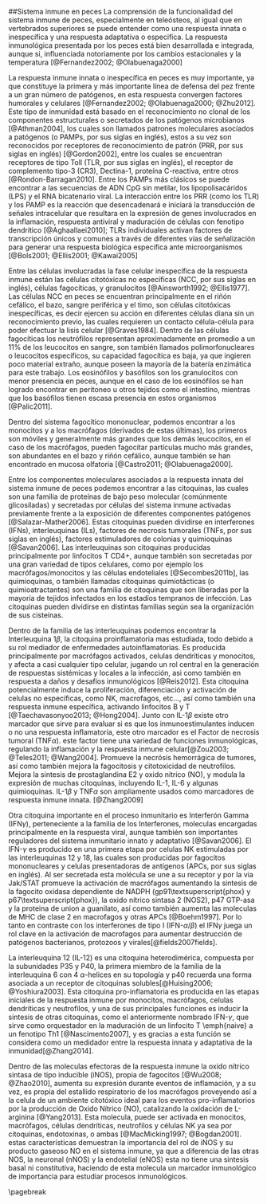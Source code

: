 ##Sistema inmune en peces
La comprensión de la funcionalidad del sistema inmune de peces, especialmente en teleósteos, al igual que en vertebrados superiores se puede entender como una respuesta innata o inespecífica y una respuesta adaptativa o especifica. La respuesta inmunológica presentada por los peces está bien desarrollada e integrada, aunque si, influenciada notoriamente por los cambios estacionales y la temperatura [@Fernandez2002; @Olabuenaga2000]

La respuesta inmune innata o inespecífica en peces es muy importante, ya que constituye la primera y más importante línea de defensa del pez frente a un gran número de patógenos, en esta respuesta convergen factores humorales y celulares [@Fernandez2002; @Olabuenaga2000; @Zhu2012]. Este tipo de inmunidad está basado en el reconocimiento no clonal de los componentes estructurales o secretados de los patógenos microbianos [@Athman2004]⁠, los cuales son llamados patrones moleculares asociados a patógenos (o PAMPs, por sus siglas en inglés), estos a su vez son reconocidos por receptores de reconocimiento de patrón (PRR, por sus siglas en inglés) [@Gordon2002], entre los cuales se encuentran receptores de tipo Toll (TLR, por sus siglas en inglés), el receptor de complemento tipo-3 (CR3), Dectina-1, proteína C-reactiva, entre otros [@Rondon-Barragan2010]. Entre los PAMPs más clásicos se puede encontrar a las secuencias de ADN CpG sin metilar, los lipopolisacáridos (LPS) y el RNA bicatenario viral. La interacción entre los PRR (como los TLR) y los PAMP es la reacción que desencadenará e iniciará la transducción de señales intracelular que resultara en la expresión de genes involucrados en la inflamación, respuesta antiviral y maduración de células con fenotipo dendrítico [@Aghaallaei2010]⁠; TLRs individuales activan factores de transcripción únicos y comunes a través de diferentes vías de señalización para generar una respuesta biológica especifica ante microorganismos [@Bols2001; @Ellis2001; @Kawai2005]

Entre las células involucradas la fase celular inespecífica de la respuesta inmune están las células citotóxicas no específicas (NCC, por sus siglas en inglés), células fagocíticas, y granulocitos [@Ainsworth1992; @Ellis1977]. Las células NCC en peces se encuentran principalmente en el riñón cefálico, el bazo, sangre periférica y el timo, son células citotóxicas inespecíficas, es decir ejercen su acción en diferentes células diana sin un reconocimiento previo, las cuales requieren un contacto célula-célula para poder efectuar la lisis celular [@Graves1984]. Dentro de las células fagocíticas los neutrófilos representan aproximadamente en promedio a un 11\% de los leucocitos en sangre, son también llamados polimorfonucleares o leucocitos específicos, su capacidad fagocítica es baja, ya que ingieren poco material extraño, aunque poseen la mayoría de la batería enzimática para este trabajo. Los eosinófilos y basófilos son los granulocitos con menor presencia en peces, aunque en el caso de los eosinófilos se han logrado encontrar en peritoneo u otros tejidos como el intestino, mientras que los basófilos tienen escasa presencia en estos organismos [@Palic2011].

Dentro del sistema fagocítico mononuclear, podemos encontrar a los monocitos y a los macrófagos (derivados de estas últimas), los primeros son móviles y generalmente más grandes que los demás leucocitos, en el caso de los macrófagos, pueden fagocitar partículas mucho más grandes, son abundantes en el bazo y riñón cefálico, aunque también se han encontrado en mucosa olfatoria [@Castro2011; @Olabuenaga2000].

Entre los componentes moleculares asociados a la respuesta innata del sistema inmune de peces podemos encontrar a las citoquinas, las cuales son una familia de proteínas de bajo peso molecular (comúnmente glicosiladas) y secretadas por células del sistema inmune activadas previamente frente a la exposición de diferentes componentes patógenos [@Salazar-Mather2006]⁠. Estas citoquinas pueden dividirse en interferones (IFNs), interleuquinas (ILs), factores de necrosis tumorales (TNFs, por sus siglas en inglés), factores estimuladores de colonias y quimioquinas [@Savan2006]⁠. Las interleuquinas son citoquinas producidas principalmente por linfocitos T CD4+, aunque también son secretadas por una gran variedad de tipos celulares, como por ejemplo los macrófagos/monocitos y las células endoteliales [@Secombes2011b], las quimioquinas, o también llamadas citoquinas quimiotácticas (o quimioatractantes) son una familia de citoquinas que son liberadas por la mayoría de tejidos infectados en los estadíos tempranos de infección. Las citoquinas pueden dividirse en distintas familias según sea la organización de sus cisteínas. 

Dentro de la familia de las interleuquinas podemos encontrar la Interleuquina 1$\beta$, la citoquina proinflamatoria mas estudiada, todo debido a su rol mediador de enfermedades autoinflamatorias. Es producida principalmente por macrófagos activados, celulas dendríticas y monocitos, y afecta a casi cualquier tipo celular, jugando un rol central en la generación de respuestas sistémicas y locales a la infección, asi como también en respuesta a daños y desafíos inmunológicos [@Reis2012]. Esta citoquina potencialmente induce la proliferación, diferenciación y activación de celulas no específicas, como NK, macrofagos, etc..., así como también una respuesta inmune específica, activando linfocitos B y T  [@Taechavasonyoo2013; @Hong2004]. Junto con IL-1$\beta$ existe otro marcador que sirve para evaluar si es que los inmunoestimulantes inducen o no una respuesta inflamatoria, este otro marcador es el Factor de necrosis tumoral (TNF$\alpha$). este factor tiene una variedad de funciones inmunológicas, regulando la inflamación y la respuesta inmune celular[@Zou2003; @Teles2011; @Wang2004]. Promueve la necrósis hemorrágica de tumores, así como también mejora la fagocitosis y citotoxicidad de neutrofilos. Mejora la sintesis de prostaglandina E2 y oxido nítrico (NO), y modula la expresión de muchas citoquinas, incluyendo IL-1, IL-6 y algunas quimioquinas. IL-1$\beta$ y TNF$\alpha$ son ampliamente usados como marcadores de respuesta inmune innata. [@Zhang2009]

Otra citoquina importante en el proceso inmunitario es Interferón Gamma (IFN$\gamma$), perteneciente a la familia de los Interferones, moleculas encargadas principalmente en la respuesta viral, aunque también son importantes reguladores del sistema inmunitario innato y adaptativo [@Savan2006].  El IFN-$\gamma$ es producido en una primera etapa por celulas NK estimuladas por las interleuquinas 12 y 18, las cuales son producidas por fagocitos mononucleares y celulas presentadoras de antígenos (APCs, por sus siglas en inglés). Al ser secretada esta molécula se une a su receptor y por la via Jak/STAT promueve la activación de macrófagos aumentando la sintesis de la fagocito oxidasa dependiente de NADPH (gp91\textsuperscript{phox} y p67\textsuperscript{phox}), la oxido nítrico sintasa 2 (NOS2), p47 GTP-asa y la proteina de union a guanilato, así como también aumenta las moleculas de MHC de clase 2 en macrofagos y otras APCs [@Boehm1997]. Por lo tanto en contraste con los interferones de tipo I (IFN-$\alpha$/$\beta$) el IFN$\gamma$ juega un rol clave en la activación de macrofagos para aumentar destrucción de patógenos bacterianos, protozoos y virales[@fields2007fields].

La interleuquina 12 (IL-12) es una citoquina heterodimérica, compuesta por la subunidades P35 y P40, la primera miembro de la familia de la interleuquina 6 con 4 $\alpha$-helices en su topología y p40 recuerda una forma asociada a un receptor de citoquinas solubles[@Huising2006; @Yoshiura2003]. Esta citoquina pro-inflamatoria es producida en las etapas iniciales de la respuesta inmune por monocitos, macrófagos, celulas dendríticas y neutrofilos, y una de sus principales funciones es inducir la sintesis de otras citoquinas, como el anteriormente nombrado IFN-$\gamma$, que sirve como orquestador en la maduración de un linfocito T \emph{naive} a un fenotipo Th1 [@Nascimento2007], y es gracias a esta función se considera como un medidador entre la respuesta innata y adaptativa de la inmunidad[@Zhang2014].

Dentro de las moleculas efectoras de la respuesta inmune la oxido nítrico sintasa de tipo inducible (iNOS), propia de fagocitos [@Wu2008; @Zhao2010],  aumenta su expresión durante eventos de inflamación, y a su vez, es propia del estallido respiratorio de los macrófagos proveyendo así a la celula de un ambiente citotóxico ideal para los eventos pro-inflamatorios por la producción de Oxido Nítrico (NO), catalizando la oxídación de L-arginina [@Yang2013]. Esta molecula, puede ser activada en monocitos, macrófagos, células dendríticas, neutrofilos y células NK ya sea por citoquinas, endotoxinas, o ambas [@MacMicking1997; @Bogdan2001]. estas características demuestran  la importancia del rol de iNOS y su producto gaseoso NO en el sistema inmune, ya que a diferencia de las otras NOS, la neuronal (nNOS) y la endotelial (eNOS) esta no tiene una sintesis basal ni constitutiva, haciendo de esta molecula un marcador inmunológico de importancia para estudiar procesos inmunológicos.



\pagebreak
